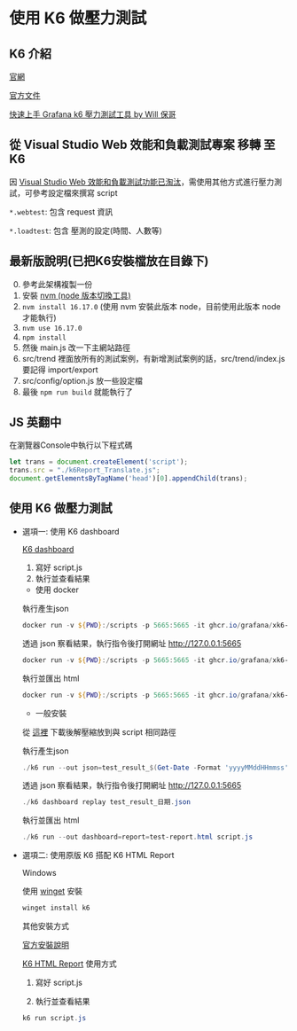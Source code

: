 # 使用 K6 做壓力測試

## K6 介紹

[官網](https://k6.io/)

[官方文件](https://k6.io/docs/)

[快速上手 Grafana k6 壓力測試工具 by Will 保哥](https://blog.miniasp.com/post/2023/08/01/Getting-Started-with-Grafana-k6-Load-testing-tool)

## 從 Visual Studio Web 效能和負載測試專案 移轉 至 K6

因 [Visual Studio Web 效能和負載測試功能已淘汰](https://learn.microsoft.com/zh-tw/visualstudio/test/quickstart-create-a-load-test-project?view=vs-2022)，需使用其他方式進行壓力測試，可參考設定檔來撰寫 script

`*.webtest`: 包含 request 資訊

`*.loadtest`: 包含 壓測的設定(時間、人數等)

## 最新版說明(已把K6安裝檔放在目錄下)

0. 參考此架構複製一份
1. 安裝 [nvm (node 版本切換工具)](https://github.com/coreybutler/nvm-windows/releases/tag/1.1.7)
2. `nvm install 16.17.0` (使用 nvm 安裝此版本 node，目前使用此版本 node 才能執行)
3. `nvm use 16.17.0`
4. `npm install`
5. 然後 main.js 改一下主網站路徑
6. src/trend 裡面放所有的測試案例，有新增測試案例的話，src/trend/index.js 要記得 import/export
7. src/config/option.js 放一些設定檔
8. 最後 `npm run build` 就能執行了

## JS 英翻中
在瀏覽器Console中執行以下程式碼
```javascript
let trans = document.createElement('script');
trans.src = "./k6Report_Translate.js";
document.getElementsByTagName('head')[0].appendChild(trans);
```

## 使用 K6 做壓力測試

- 選項一: 使用 K6 dashboard

    [K6 dashboard](https://github.com/grafana/xk6-dashboard)

    1. 寫好 script.js
    2. 執行並查看結果

    - 使用 docker
    
    執行產生json
    
    ```powershell
    docker run -v ${PWD}:/scripts -p 5665:5665 -it ghcr.io/grafana/xk6-dashboard:latest run --out "json=/scripts/test_result_$(Get-Date -Format 'yyyyMMddHHmmss').json" /scripts/script.js
    ```
    
    透過 json 察看結果，執行指令後打開網址 http://127.0.0.1:5665
    
    ```powershell
    docker run -v ${PWD}:/scripts -p 5665:5665 -it ghcr.io/grafana/xk6-dashboard:latest dashboard replay /scripts/test_result_日期.json
    ```

    執行並匯出 html

    ```powershell
    docker run -v ${PWD}:/scripts -p 5665:5665 -it ghcr.io/grafana/xk6-dashboard:latest run --out 'dashboard=report=/scripts/test-report.html' /scripts/script.js
    ```

    - 一般安裝
    
    從 [這裡](https://github.com/grafana/xk6-dashboard/releases/) 下載後解壓縮放到與 script 相同路徑
    
    執行產生json

    ```powershell
    ./k6 run --out json=test_result_$(Get-Date -Format 'yyyyMMddHHmmss').json script.js
    ```

    透過 json 察看結果，執行指令後打開網址 http://127.0.0.1:5665

    ```powershell
    ./k6 dashboard replay test_result_日期.json
    ```

    執行並匯出 html

    ```powershell
    ./k6 run --out dashboard=report=test-report.html script.js
    ```

- 選項二: 使用原版 K6 搭配 K6 HTML Report

    Windows
    
    使用 [winget](https://learn.microsoft.com/zh-tw/windows/package-manager/winget/) 安裝
    
    ```powershell
    winget install k6
    ```
    
    其他安裝方式
    
    [官方安裝說明](https://k6.io/docs/get-started/installation/)
    
    [K6 HTML Report](https://github.com/benc-uk/k6-reporter) 使用方式
    
    1. 寫好 script.js
    
    2. 執行並查看結果
    
    ```powershell
    k6 run script.js
    ```
